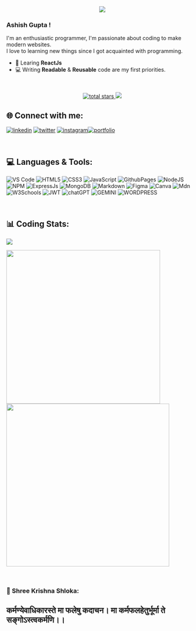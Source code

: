 <div align='center'>
<img src='https://readme-typing-svg.herokuapp.com?font=ubuntu&color=16A085&center=true&lines=Enthusiastic+Programmer;Front+End+Developer;Back+End+Developer'/>
</div>

### Ashish Gupta !

I'm an enthusiastic programmer, I'm passionate about coding to make modern websites.</br>
I love to learning new things since I got acquainted with programming.

- 🌱 Learing **ReactJs**
- 💻 Writing **Readable** & **Reusable** code are my first priorities.

<br>

<p align='center'>
    <a href='https://github.com/Ashish-Gupta7?tab=repositories&sort=stargazers'>
        <img alt='total stars' title='Total stars on GitHub' src='https://custom-icon-badges.herokuapp.com/badge/dynamic/json?logo=star&color=55960c&labelColor=488207&label=Stars&style=for-the-badge&query=%24.stars&url=https://api.github-star-counter.workers.dev/user/Ashish-Gupta7'/>
    </a>
    <img src='https://visitor-badge.imlete.cn/?id=github.Ashish-Gupta7&style=for-the-badge&logo=Github&color=16a085'>
    <!-- <a href='https://github.com/Ashish-Gupta7?tab=followers'>
        <img alt='followers' title='Follow Me on GitHub' src='https://custom-icon-badges.herokuapp.com/github/followers/Ashish-Gupta7?color=236ad3&labelColor=1155ba&style=for-the-badge&logo=person-add&label=Follow&logoColor=white'/>
    </a> -->
   <!-- <a href='#'>
        <img alt='Portfolio' src='https://img.shields.io/badge/Portfolio-255E63?style=for-the-badge&logo=About.me&logoColor=white'/>
        <br>
    </a> -->
</p>

<!-- [![gmail](https://img.shields.io/badge/Gmail-D14836?style=for-the-badge&amp;logo=gmail&amp;logoColor=white)](ash300mr@gmail.com)  -->

## 🌐 Connect with me:
[![linkedin](https://img.shields.io/badge/linkedin-0A66C2?style=for-the-badge&logo=linkedin&logoColor=white)](https://www.linkedin.com/in/ashishkumargupta7/) [![twitter](https://img.shields.io/badge/Follow_me-black?style=for-the-badge&logo=x&logoColor=%23fff&link=https%3A%2F%2Ftwitter.com%2FAshishMayaGupta)](https://twitter.com/AshishMayaGupta) [![instagram](https://img.shields.io/badge/instagram-black?style=for-the-badge&logo=instagram&labelColor=%23000&color=%23E4405F&link=https%3A%2F%2Fwww.instagram.com%2Fiamashishgupta7%2F)](https://www.instagram.com/iamashishgupta7/)[![portfolio](https://img.shields.io/badge/portfolio-000000?style=for-the-badge&logo=About.me&logoColor=white)](https://portfolio-1ugs.onrender.com/)


<br>
<!-- <p align="left"> <a href="https://github-profile-trophy.vercel.app/?username=ryo-ma&theme=radical"><img src="https://github-profile-trophy.vercel.app/?username=Ashish-Gupta7&theme=radical" /></a> </p> -->

## 💻 Languages & Tools:
![VS Code](https://img.shields.io/badge/VSCode-0078D4?style=for-the-badge&logo=visual%20studio%20code&logoColor=white) ![HTML5](https://img.shields.io/badge/html5-%23E34F26.svg?style=for-the-badge&logo=html5&logoColor=white) ![CSS3](https://img.shields.io/badge/css3-%231572B6.svg?style=for-the-badge&logo=css3&logoColor=white) ![JavaScript](https://img.shields.io/badge/javascript-%23323330.svg?style=for-the-badge&logo=javascript&logoColor=%23F7DF1E) ![GithubPages](https://img.shields.io/badge/github%20pages-121013?style=for-the-badge&logo=github&logoColor=white) ![NodeJS](https://img.shields.io/badge/node.js-6DA55F?style=for-the-badge&logo=node.js&logoColor=white) ![NPM](https://img.shields.io/badge/npm-CB3837?style=for-the-badge&logo=npm&logoColor=white) ![ExpressJs](https://img.shields.io/badge/expressjs-black?style=for-the-badge&logo=express&logoColor=%23fff) ![MongoDB](https://img.shields.io/badge/MongoDB-4EA94B?style=for-the-badge&logo=mongodb&logoColor=white) ![Markdown](https://img.shields.io/badge/Markdown-000000?style=for-the-badge&logo=markdown&logoColor=white) ![Figma](https://img.shields.io/badge/figma-%23F24E1E.svg?style=for-the-badge&logo=figma&logoColor=white) ![Canva](https://img.shields.io/badge/Canva-%2300C4CC.svg?style=for-the-badge&logo=Canva&logoColor=white) ![Mdn](https://img.shields.io/badge/MDN_Web_Docs-black?style=for-the-badge&logo=mdnwebdocs&logoColor=white) ![W3Schools](https://img.shields.io/badge/W3Schools-04AA6D?style=for-the-badge&logo=W3Schools&logoColor=white) ![JWT](https://img.shields.io/badge/JWT-000000?style=for-the-badge&logo=JSON%20web%20tokens&logoColor=white) ![chatGPT](https://img.shields.io/badge/ChatGPT-74aa9c?style=for-the-badge&logo=openai&logoColor=white) ![GEMINI](https://img.shields.io/badge/Gemini-8E75B2?style=for-the-badge&logo=googlebard&logoColor=fff) ![WORDPRESS](https://img.shields.io/badge/Wordpress-21759B?style=for-the-badge&logo=wordpress&logoColor=white)

<br>

## 📊 Coding Stats:
<p>
    <img src="https://github-readme-stats.vercel.app/api/top-langs/?username=Ashish-Gupta7&theme=transparent&hide_border=true&include_all_commits=true&count_private=true&layout=compact">
</p>

<p>
    <img src='https://github-readme-stats-git-masterrstaa-rickstaa.vercel.app/api?username=Ashish-Gupta7&count_private=true&include_all_commits=true&show_icons=true&theme=transparent' width='404'/>
    <img src='https://github-readme-streak-stats.herokuapp.com/?user=Ashish-Gupta7&theme=transparent' width='428'>
</p>

<br>

### 👏 Shree Krishna Shloka:
<h2>कर्मण्येवाधिकारस्ते मा फलेषु कदाचन। मा कर्मफलहेतुर्भूर्मा ते सङ्गोऽस्त्वकर्मणि।।</h2>
